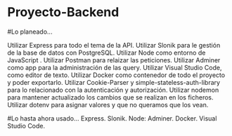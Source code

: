 # Proyecto-Backend

#Lo planeado...

Utilizar Express para todo el tema de la API.
Utilizar Slonik para le gestión de la base de datos con PostgreSQL.
Utilizar Node como entorno de JavaScript .
Utilizar Postman para relaizar las peticiones.
Utilizar Adminer como app para la administración de las query.
Utilizar Visual Studio Code, como editor de texto.
Utilizar Docker como contenedor de todo el proyecto y poder exportarlo.
Utilizar Cookie-Parser y simple-stateless-auth-library para lo relacionado con la autenticación y autorización.
Utilizar nodemon para mantener actualizado los cambios que se realizan en los ficheros.
Utilizar dotenv para asignar valores y que no queramos que los vean.

#Lo hasta ahora usado...
Express.
Slonik.
Node:
Adminer.
Docker.
Visual Studio Code.



